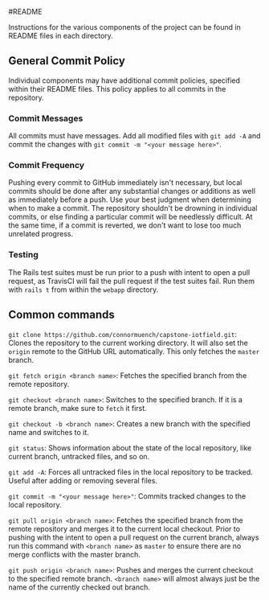 #README

Instructions for the various components of the project can be found in README files in each directory.

## General Commit Policy

Individual components may have additional commit policies, specified within their README files. This policy applies to all commits in the repository.

### Commit Messages

All commits must have messages. Add all modified files with `git add -A` and commit the changes with `git commit -m "<your message here>"`.

### Commit Frequency

Pushing every commit to GitHub immediately isn't necessary, but local commits should be done after any substantial changes or additions as well as immediately before a push. Use your best judgment when determining when to make a commit. The repository shouldn't be drowning in individual commits, or else finding a particular commit will be needlessly difficult. At the same time, if a commit is reverted, we don't want to lose too much unrelated progress.

### Testing

The Rails test suites must be run prior to a push with intent to open a pull request, as TravisCI will fail the pull request if the test suites fail. Run them with `rails t` from within the `webapp` directory.

## Common commands

`git clone https://github.com/connormuench/capstone-iotfield.git`: Clones the repository to the current working directory. It will also set the `origin` remote to the GitHub URL automatically. This only fetches the `master` branch.

`git fetch origin <branch name>`: Fetches the specified branch from the remote repository.

`git checkout <branch name>`: Switches to the specified branch. If it is a remote branch, make sure to `fetch` it first.

`git checkout -b <branch name>`: Creates a new branch with the specified name and switches to it.

`git status`: Shows information about the state of the local repository, like current branch, untracked files, and so on.

`git add -A`: Forces all untracked files in the local repository to be tracked. Useful after adding or removing several files.

`git commit -m "<your message here>"`: Commits tracked changes to the local repository.

`git pull origin <branch name>`: Fetches the specified branch from the remote repository and merges it to the current local checkout. Prior to pushing with the intent to open a pull request on the current branch, always run this command with `<branch name>` as `master` to ensure there are no merge conflicts with the master branch.

`git push origin <branch name>`: Pushes and merges the current checkout to the specified remote branch. `<branch name>` will almost always just be the name of the currently checked out branch.
